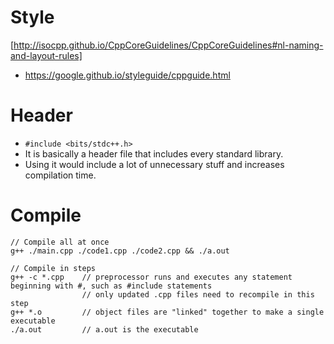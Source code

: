 # Style
[http://isocpp.github.io/CppCoreGuidelines/CppCoreGuidelines#nl-naming-and-layout-rules]
- https://google.github.io/styleguide/cppguide.html

# Header
- `#include <bits/stdc++.h>`
- It is basically a header file that includes every standard library.
- Using it would include a lot of unnecessary stuff and increases compilation time.

# Compile
    // Compile all at once
    g++ ./main.cpp ./code1.cpp ./code2.cpp && ./a.out
    
    // Compile in steps
    g++ -c *.cpp    // preprocessor runs and executes any statement beginning with #, such as #include statements
                    // only updated .cpp files need to recompile in this step
    g++ *.o         // object files are "linked" together to make a single executable
    ./a.out         // a.out is the executable


